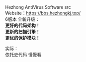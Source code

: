 Hezhong AntiVirus Software src  
Website：https://bbs.hezhongkj.top/  
6版本 全新升级：  
**更好的代码架构！**  
**更新的扫描引擎！**  
**更优的保护模块！**  

实际：  
依托史代码 慢慢看
  
